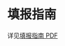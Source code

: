 # 填报指南

详见[填报指南 PDF](https://github.com/CS-BAOYAN/CS-BAOYAN-2025/blob/main/docs/%E5%A1%AB%E6%8A%A5%E6%8C%87%E5%8D%97/%E4%B9%9D%E6%8E%A8%E7%B3%BB%E7%BB%9F%E5%A1%AB%E6%8A%A5%E6%89%8B%E5%86%8C.pdf)
